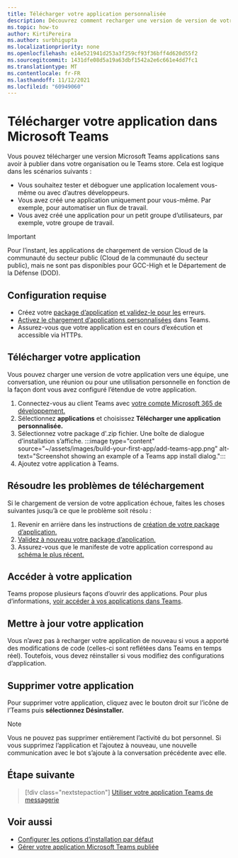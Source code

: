 ```yaml
---
title: Télécharger votre application personnalisée
description: Découvrez comment recharger une version de version de votre application dans Microsoft Teams. Le chargement de version test est courant lors du test et du débogage d’une application pendant le développement.
ms.topic: how-to
author: KirtiPereira
ms.author: surbhigupta
ms.localizationpriority: none
ms.openlocfilehash: e14e521941d253a3f259cf93f36bff4d620d55f2
ms.sourcegitcommit: 1431dfe08d5a19a63dbf1542a2e6c661e4dd7fc1
ms.translationtype: MT
ms.contentlocale: fr-FR
ms.lasthandoff: 11/12/2021
ms.locfileid: "60949060"
---
```

# <a name="upload-your-app-in-microsoft-teams"></a>Télécharger votre application dans Microsoft Teams

Vous pouvez télécharger une version Microsoft Teams applications sans avoir à publier dans votre organisation ou le Teams store. Cela est logique dans les scénarios suivants :

* Vous souhaitez tester et déboguer une application localement vous-même ou avec d’autres développeurs.
* Vous avez créé une application uniquement pour vous-même. Par exemple, pour automatiser un flux de travail.
* Vous avez créé une application pour un petit groupe d’utilisateurs, par exemple, votre groupe de travail.

> [!IMPORTANT]
> Pour l’instant, les applications de chargement de version Cloud de la communauté du secteur public (Cloud de la communauté du secteur public), mais ne sont pas disponibles pour GCC-High et le Département de la Défense (DOD).

## <a name="prerequisites"></a>Configuration requise

* Créez votre [package d’application](~/concepts/build-and-test/apps-package.md) [et validez-le pour les](https://dev.teams.microsoft.com/appvalidation.html) erreurs.
* [Activez le chargement d’applications personnalisées](~/concepts/build-and-test/prepare-your-o365-tenant.md#enable-custom-teams-apps-and-turn-on-custom-app-uploading) dans Teams.
* Assurez-vous que votre application est en cours d’exécution et accessible via HTTPs.

## <a name="upload-your-app"></a>Télécharger votre application

Vous pouvez charger une version de votre application vers une équipe, une conversation, une réunion ou pour une utilisation personnelle en fonction de la façon dont vous avez configuré l’étendue de votre application.

1. Connectez-vous au client Teams avec [votre compte Microsoft 365 de développement.](~/build-your-first-app/build-and-run.md#prerequisites)
1. Sélectionnez **applications** et choisissez **Télécharger une application personnalisée.**
1. Sélectionnez votre package d'.zip fichier. Une boîte de dialogue d’installation s’affiche.
:::image type="content" source="~/assets/images/build-your-first-app/add-teams-app.png" alt-text="Screenshot showing an example of a Teams app install dialog.":::
1. Ajoutez votre application à Teams.

## <a name="troubleshoot-upload-issues"></a>Résoudre les problèmes de téléchargement

Si le chargement de version de votre application échoue, faites les choses suivantes jusqu’à ce que le problème soit résolu :

1. Revenir en arrière dans les instructions de [création de votre package d’application.](../../concepts/build-and-test/apps-package.md)
1. [Validez à nouveau votre package d’application.](https://dev.teams.microsoft.com/appvalidation.html)
1. Assurez-vous que le manifeste de votre application correspond au [schéma le plus récent.](../../resources/schema/manifest-schema.md)

## <a name="access-your-app"></a>Accéder à votre application

Teams propose plusieurs façons d’ouvrir des applications. Pour plus d’informations, [voir accéder à vos applications dans Teams](https://support.microsoft.com/office/access-your-apps-in-teams-0758cb09-9e85-40e7-a974-51df7734646a).

## <a name="update-your-app"></a>Mettre à jour votre application

Vous n’avez pas à recharger votre application de nouveau si vous a apporté des modifications de code (celles-ci sont reflétées dans Teams en temps réel). Toutefois, vous devez réinstaller si vous modifiez des configurations d’application.

## <a name="remove-your-app"></a>Supprimer votre application

Pour supprimer votre application, cliquez avec le bouton droit sur l’icône de l’Teams puis **sélectionnez Désinstaller.**

> [!NOTE]
> Vous ne pouvez pas supprimer entièrement l’activité du bot personnel. Si vous supprimez l’application et l’ajoutez à nouveau, une nouvelle communication avec le bot s’ajoute à la conversation précédente avec elle.

## <a name="next-step"></a>Étape suivante

> [!div class="nextstepaction"]
> [Utiliser votre application Teams de messagerie](https://support.microsoft.com/office/apps-and-services-cc1fba57-9900-4634-8306-2360a40c665b?ui=en-us&rs=en-us&ad=us)

## <a name="see-also"></a>Voir aussi

* [Configurer les options d’installation par défaut](~/concepts/deploy-and-publish/add-default-install-scope.md)
* [Gérer votre application Microsoft Teams publiée](~/concepts/deploy-and-publish/appsource/post-publish/overview.md)
